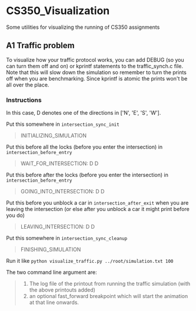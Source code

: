 # CS350_Visualization
Some utilities for visualizing the running of CS350 assignments

## A1 Traffic problem
To visualize how your traffic protocol works, you can add DEBUG (so you can turn them off and on) or kprintf statements to the traffic\_synch.c file. Note that this will slow down the simulation so remember to turn the prints off when you are benchmarking. Since kprintf is atomic the prints won't be all over the place.

### Instructions
In this case, D denotes one of the directions in ['N', 'E', 'S', 'W'].

Put this somewhere in `intersection_sync_init`
>INITIALIZING\_SIMULATION

Put this before all the locks (before you enter the intersection) in `intersection_before_entry`
>WAIT\_FOR\_INTERSECTION: D D

Put this before after the locks (before you enter the intersection) in `intersection_before_entry`
>GOING\_INTO\_INTERSECTION: D D

Put this before you unblock a car in `intersection_after_exit` when you are leaving the intersection (or else after you unblock a car it might print before you do)
>LEAVING\_INTERSECTION: D D

Put this somewhere in `intersection_sync_cleanup`
>FINISHING\_SIMULATION

Run it like `python visualize_traffic.py ../root/simulation.txt 100`

The two command line argument are:
>1. The log file of the printout from running the traffic simulation (with the above printouts added) 
>2. an optional fast\_forward breakpoint which will start the animation at that line onwards.
